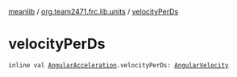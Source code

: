 [meanlib](../index.md) / [org.team2471.frc.lib.units](index.md) / [velocityPerDs](./velocity-per-ds.md)

# velocityPerDs

`inline val `[`AngularAcceleration`](-angular-acceleration/index.md)`.velocityPerDs: `[`AngularVelocity`](-angular-velocity/index.md)